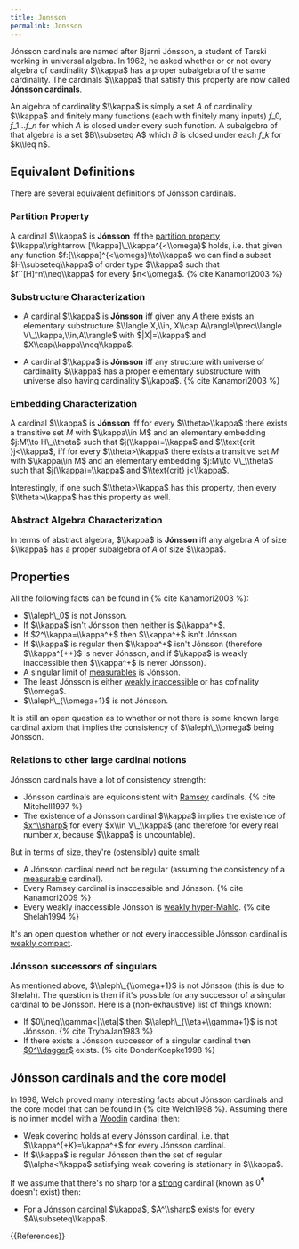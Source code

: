 ```yaml
---
title: Jonsson
permalink: Jonsson
---
```


Jónsson cardinals are named after Bjarni Jónsson, a student of Tarski working in universal algebra. In 1962, he asked whether or or not every algebra of cardinality $\\kappa$ has a proper subalgebra of the same cardinality. The cardinals $\\kappa$ that satisfy this property are now called **Jónsson cardinals**.

An algebra of cardinality $\\kappa$ is simply a set $A$ of cardinality $\\kappa$ and finitely many functions (each with finitely many inputs) $f\_0,f\_1...f\_n$ for which $A$ is closed under every such function. A subalgebra of that algebra is a set $B\\subseteq A$ which $B$ is closed under each $f\_k$ for $k\\leq n$.

## Equivalent Definitions

There are several equivalent definitions of Jónsson cardinals.

### Partition Property
A cardinal $\\kappa$ is **Jónsson** iff the [partition property](Partition_property "Partition property") $\\kappa\\rightarrow [\\kappa]\_\\kappa^{<\\omega}$ holds, i.e. that given any function $f:[\\kappa]^{<\\omega}\\to\\kappa$ we can find a subset $H\\subseteq\\kappa$ of order type $\\kappa$ such that $f``[H]^n\\neq\\kappa$ for every $n<\\omega$. {% cite Kanamori2003 %}

### Substructure Characterization
-   A cardinal $\\kappa$ is **Jónsson** iff given any $A$ there exists an elementary substructure $\\langle X,\\in, X\\cap A\\rangle\\prec\\langle V\_\\kappa,\\in,A\\rangle$ with $|X|=\\kappa$ and $X\\cap\\kappa\\neq\\kappa$.

-   A cardinal $\\kappa$ is **Jónsson** iff any structure with universe of cardinality $\\kappa$ has a proper elementary substructure with universe also having cardinality $\\kappa$. {% cite Kanamori2003 %}

### Embedding Characterization
A cardinal $\\kappa$ is **Jónsson** iff for every $\\theta>\\kappa$ there exists a transitive set $M$ with $\\kappa\\in M$ and an elementary embedding $j:M\\to H\_\\theta$ such that $j(\\kappa)=\\kappa$ and $\\text{crit }j<\\kappa$, iff for every $\\theta>\\kappa$ there exists a transitive set $M$ with $\\kappa\\in M$ and an elementary embedding $j:M\\to V\_\\theta$ such that $j(\\kappa)=\\kappa$ and $\\text{crit} j<\\kappa$.

Interestingly, if one such $\\theta>\\kappa$ has this property, then every $\\theta>\\kappa$ has this property as well.

### Abstract Algebra Characterization

In terms of abstract algebra, $\\kappa$ is **Jónsson** iff any algebra $A$ of size $\\kappa$ has a proper subalgebra of $A$ of size $\\kappa$.

## Properties

All the following facts can be found in {% cite Kanamori2003 %}:

-    $\\aleph\_0$ is not Jónsson.
-    If $\\kappa$ isn't Jónsson then neither is $\\kappa^+$.
-    If $2^\\kappa=\\kappa^+$ then $\\kappa^+$ isn't Jónsson.
-    If $\\kappa$ is regular then $\\kappa^+$ isn't Jónsson (therefore $\\kappa^{++}$ is never Jónsson, and if $\\kappa$ is weakly inaccessible then $\\kappa^+$ is never Jónsson).
-    A singular limit of [measurables](Measurable "Measurable") is Jónsson.
-    The least Jónsson is either [weakly inaccessible](Inaccessible "Inaccessible") or has cofinality $\\omega$.
-    $\\aleph\_{\\omega+1}$ is not Jónsson.

It is still an open question as to whether or not there is some known large cardinal axiom that implies the consistency of $\\aleph\_\\omega$ being Jónsson.

### Relations to other large cardinal notions

Jónsson cardinals have a lot of consistency strength:
-    Jónsson cardinals are equiconsistent with [Ramsey](Ramsey "Ramsey") cardinals. {% cite Mitchell1997 %}
-    The existence of a Jónsson cardinal $\\kappa$ implies the existence of [$x^\\sharp$](Zero_sharp "Zero sharp") for every $x\\in V\_\\kappa$ (and therefore for every real number $x$, because $\\kappa$ is uncountable).

But in terms of size, they're (ostensibly) quite small:
-    A Jónsson cardinal need not be regular (assuming the consistency of a [measurable](Measurable "Measurable") cardinal).
-    Every Ramsey cardinal is inaccessible and Jónsson. {% cite Kanamori2009 %}
-    Every weakly inaccessible Jónsson is [weakly hyper-Mahlo](Mahlo "Mahlo"). {% cite Shelah1994 %}

It's an open question whether or not every inaccessible Jónsson cardinal is [weakly compact](Weakly_compact "Weakly compact").

### Jónsson successors of singulars

As mentioned above, $\\aleph\_{\\omega+1}$ is not Jónsson (this is due to Shelah). The question is then if it's possible for any successor of a singular cardinal to be Jónsson. Here is a (non-exhaustive) list of things known:
-    If $0\\neq\\gamma<|\\eta|$ then $\\aleph\_{\\eta+\\gamma+1}$ is not Jónsson. {% cite TrybaJan1983 %}
-    If there exists a Jónsson successor of a singular cardinal then [$0^\\dagger$](Zero_dagger "Zero dagger") exists. {% cite DonderKoepke1998 %}

## Jónsson cardinals and the core model

In 1998, Welch proved many interesting facts about Jónsson cardinals and the core model that can be found in {% cite Welch1998 %}.
Assuming there is no inner model with a [Woodin](Woodin "Woodin") cardinal then:
-    Weak covering holds at every Jónsson cardinal, i.e. that $\\kappa^{+K}=\\kappa^+$ for every Jónsson cardinal.
-    If $\\kappa$ is regular Jónsson then the set of regular $\\alpha<\\kappa$ satisfying weak covering is stationary in $\\kappa$.

If we assume that there's no sharp for a [strong](Strong "Strong") cardinal (known as $0^{¶}$ doesn't exist) then:
-    For a Jónsson cardinal $\\kappa$, [$A^\\sharp$](Zero_sharp "Zero sharp") exists for every $A\\subseteq\\kappa$.

{{References}}
